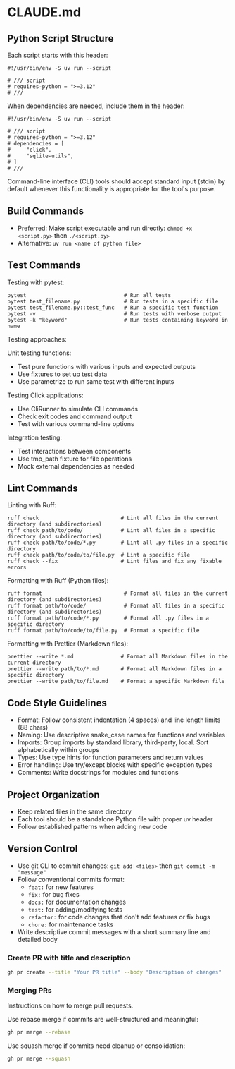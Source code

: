 # CLAUDE.md

## Python Script Structure

Each script starts with this header:

```
#!/usr/bin/env -S uv run --script

# /// script
# requires-python = ">=3.12"
# ///
```

When dependencies are needed, include them in the header:

```
#!/usr/bin/env -S uv run --script

# /// script
# requires-python = ">=3.12"
# dependencies = [
#     "click",
#     "sqlite-utils",
# ]
# ///
```

Command-line interface (CLI) tools should accept standard input (stdin) by default whenever this functionality is appropriate for the tool's purpose.

## Build Commands

- Preferred: Make script executable and run directly: `chmod +x <script.py>` then `./<script.py>`
- Alternative: `uv run <name of python file>`

## Test Commands

Testing with pytest:

```
pytest                               # Run all tests
pytest test_filename.py              # Run tests in a specific file
pytest test_filename.py::test_func   # Run a specific test function
pytest -v                            # Run tests with verbose output
pytest -k "keyword"                  # Run tests containing keyword in name
```

Testing approaches:

Unit testing functions:

- Test pure functions with various inputs and expected outputs
- Use fixtures to set up test data
- Use parametrize to run same test with different inputs

Testing Click applications:

- Use CliRunner to simulate CLI commands
- Check exit codes and command output
- Test with various command-line options

Integration testing:

- Test interactions between components
- Use tmp_path fixture for file operations
- Mock external dependencies as needed

## Lint Commands

Linting with Ruff:

```
ruff check                          # Lint all files in the current directory (and subdirectories)
ruff check path/to/code/            # Lint all files in a specific directory (and subdirectories)
ruff check path/to/code/*.py        # Lint all .py files in a specific directory
ruff check path/to/code/to/file.py  # Lint a specific file
ruff check --fix                    # Lint files and fix any fixable errors
```

Formatting with Ruff (Python files):

```
ruff format                          # Format all files in the current directory (and subdirectories)
ruff format path/to/code/            # Format all files in a specific directory (and subdirectories)
ruff format path/to/code/*.py        # Format all .py files in a specific directory
ruff format path/to/code/to/file.py  # Format a specific file
```

Formatting with Prettier (Markdown files):

```
prettier --write *.md               # Format all Markdown files in the current directory
prettier --write path/to/*.md       # Format all Markdown files in a specific directory
prettier --write path/to/file.md    # Format a specific Markdown file
```

## Code Style Guidelines

- Format: Follow consistent indentation (4 spaces) and line length limits (88 chars)
- Naming: Use descriptive snake_case names for functions and variables
- Imports: Group imports by standard library, third-party, local. Sort alphabetically within groups
- Types: Use type hints for function parameters and return values
- Error handling: Use try/except blocks with specific exception types
- Comments: Write docstrings for modules and functions

## Project Organization

- Keep related files in the same directory
- Each tool should be a standalone Python file with proper uv header
- Follow established patterns when adding new code

## Version Control

- Use git CLI to commit changes: `git add <files>` then `git commit -m "message"`
- Follow conventional commits format:
  - `feat:` for new features
  - `fix:` for bug fixes
  - `docs:` for documentation changes
  - `test:` for adding/modifying tests
  - `refactor:` for code changes that don't add features or fix bugs
  - `chore:` for maintenance tasks
- Write descriptive commit messages with a short summary line and detailed body

### Create PR with title and description

```sh
gh pr create --title "Your PR title" --body "Description of changes"
```

### Merging PRs

Instructions on how to merge pull requests.

Use rebase merge if commits are well-structured and meaningful:

  ```sh
  gh pr merge --rebase
  ```

Use squash merge if commits need cleanup or consolidation:

  ```sh
  gh pr merge --squash
  ```
